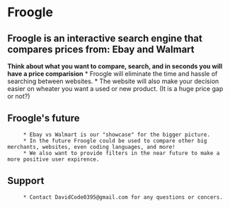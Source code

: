 # Froogle
## Froogle is an interactive search engine that compares prices from: Ebay and Walmart 
**Think about what you want to compare, search, and in seconds you will have a price comparision**
        * Froogle will eliminate the time and hassle of searching between websites.
        * The website will also make your decision easier on wheater you want a used or new product. (It is a huge price gap or not?)
## Froogle's future
         * Ebay vs Walmart is our "showcase" for the bigger picture.
         * In the future Froogle could be used to compare other big merchants, websites, even coding languages, and more! 
         * We also want to provide filters in the near future to make a more positive user expirence.
## Support
         * Contact DavidCode0395@gmail.com for any questions or concers.
